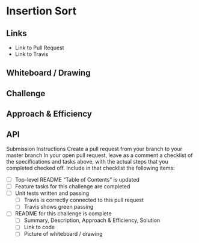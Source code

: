 # Insertion Sort

## Links

-   Link to Pull Request
-   Link to Travis

<!-- Short summary or background information -->

## Whiteboard / Drawing

<!-- Photo of your whiteboard or drawing -->

## Challenge

<!-- Description of the challenge -->

## Approach & Efficiency

<!-- What approach did you take? Why? What is the Big O space/time for this approach? -->

## API

<!-- Description of each method publicly available in your implementation -->
Submission Instructions
Create a pull request from your branch to your master branch
In your open pull request, leave as a comment a checklist of the specifications and tasks above, with the actual steps that you completed checked off. Include in that checklist the following items:
-   [ ] Top-level README “Table of Contents” is updated
-   [ ] Feature tasks for this challenge are completed
-   [ ] Unit tests written and passing
    -   [ ] Travis is correctly connected to this pull request
    -   [ ] Travis shows green passing
-   [ ] README for this challenge is complete
    -   [ ] Summary, Description, Approach & Efficiency, Solution
    -   [ ] Link to code
    -   [ ] Picture of whiteboard / drawing